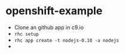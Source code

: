 # openshift-example

- Clone an github app in c9.io
- ``` rhc setup ```
- ``` rhc app create -t nodejs-0.10 -a nodejs ```
- 
